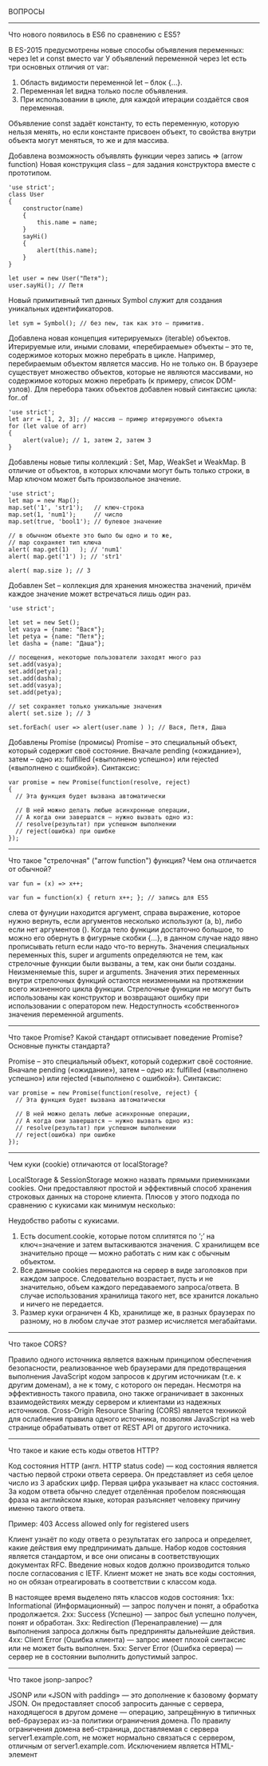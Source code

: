 ВОПРОСЫ
______________________________________________________________________________________

Что нового появилось в ES6 по сравнению с ES5?

В ES-2015 предусмотрены новые способы объявления переменных: через let и const вместо var
У объявлений переменной через let есть три основных отличия от var:
1. Область видимости переменной let – блок {...}.
2. Переменная let видна только после объявления.
3. При использовании в цикле, для каждой итерации создаётся своя переменная.

Объявление const задаёт константу, то есть переменную, которую нельзя менять, но если константе присвоен объект, то свойства внутри объекта могут меняться, то же и для массива.

Добавлена возможность объявлять функции через запись => (arrow function)
Новая конструкция class – для задания конструктора вместе с прототипом.
```
'use strict';
class User
{
    constructor(name)
    {
        this.name = name;
    }
    sayHi()
    {
        alert(this.name);
    }
}

let user = new User("Петя");
user.sayHi(); // Петя
```
Новый примитивный тип данных Symbol служит для создания уникальных идентификаторов.
```
let sym = Symbol(); // без new, так как это – примитив.
```

Добавлена новая концепция «итерируемых» (iterable) объектов.
Итерируемые или, иными словами, «перебираемые» объекты – это те, содержимое которых можно перебрать в цикле.
Например, перебираемым объектом является массив. Но не только он. В браузере существует множество объектов, которые не являются массивами, но содержимое которых можно перебрать (к примеру, список DOM-узлов).
Для перебора таких объектов добавлен новый синтаксис цикла: for..of
```
'use strict';
let arr = [1, 2, 3]; // массив — пример итерируемого объекта
for (let value of arr)
{
    alert(value); // 1, затем 2, затем 3
}
```
Добавлены новые типы коллекций : Set, Map, WeakSet и WeakMap. В отличие от объектов, в которых ключами могут быть только строки, в Map ключом может быть произвольное значение.
```
'use strict';
let map = new Map();
map.set('1', 'str1');   // ключ-строка
map.set(1, 'num1');     // число
map.set(true, 'bool1'); // булевое значение

// в обычном объекте это было бы одно и то же,
// map сохраняет тип ключа
alert( map.get(1)   ); // 'num1'
alert( map.get('1') ); // 'str1'

alert( map.size ); // 3
```
Добавлен Set – коллекция для хранения множества значений, причём каждое значение может встречаться лишь один раз.
```
'use strict';

let set = new Set();
let vasya = {name: "Вася"};
let petya = {name: "Петя"};
let dasha = {name: "Даша"};

// посещения, некоторые пользователи заходят много раз
set.add(vasya);
set.add(petya);
set.add(dasha);
set.add(vasya);
set.add(petya);

// set сохраняет только уникальные значения
alert( set.size ); // 3

set.forEach( user => alert(user.name ) ); // Вася, Петя, Даша
```
Добавлены Promise (промисы) Promise – это специальный объект, который содержит своё состояние. Вначале pending («ожидание»), затем – одно из: fulfilled («выполнено успешно») или rejected («выполнено с ошибкой»). Синтаксис:
```
var promise = new Promise(function(resolve, reject)
{
  // Эта функция будет вызвана автоматически

  // В ней можно делать любые асинхронные операции,
  // А когда они завершатся — нужно вызвать одно из:
  // resolve(результат) при успешном выполнении
  // reject(ошибка) при ошибке
});
```
______________________________________________________________________________________

Что такое "стрелочная" ("arrow function") функция? Чем она отличается от обычной?
```
var fun = (x) => x++;

var fun = function(x) { return x++; }; // запись для ES5 
```
слева от фунуции находится аргумент, справа выражение, которое нужно вернуть, если аргументов несколько используют (a, b), либо если нет аргументов (). Когда тело функции достаточно большое, то можно его обернуть в фигурные скобки {…}, в данном случае надо явно прописывать return если надо что-то вернуть. Значения специальных переменных this, super и arguments определяются не тем, как стрелочные функции были вызваны, а тем, как они были созданы. Неизменяемые this, super и arguments. Значения этих переменных внутри стрелочных функций остаются неизменными на протяжении всего жизненного цикла функции. Стрелочные функции не могут быть использованы как конструктор и возвращают ошибку при использовании с оператором new. Недоступность «собственного» значения переменной arguments.
______________________________________________________________________________________

Что такое Promise? Какой стандарт отписывает поведение Promise? Основные пункты стандарта?

Promise – это специальный объект, который содержит своё состояние. Вначале pending («ожидание»), затем – одно из: fulfilled («выполнено успешно») или rejected («выполнено с ошибкой»). Синтаксис:
```
var promise = new Promise(function(resolve, reject) {
  // Эта функция будет вызвана автоматически

  // В ней можно делать любые асинхронные операции,
  // А когда они завершатся — нужно вызвать одно из:
  // resolve(результат) при успешном выполнении
  // reject(ошибка) при ошибке
});
```
______________________________________________________________________________________

Чем куки (cookie) отличаются от localStorage?

LocalStorage & SessionStorage можно назвать прямыми приемниками cookies. Они предоставляют простой и эффективный способ хранения строковых данных на стороне клиента. Плюсов у этого подхода по сравнению с кукисами как минимум несколько:

Неудобство работы с кукисами.
1. Есть document.cookie, которые потом сплитятся по ‘;’ на ключ=значение и затем вытаскиваются значения. С хранилищем все значительно проще — можно работать с ним как с обычным объектом.
2. Все данные cookies передаются на сервер в виде заголовков при каждом запросе. Следовательно возрастает, пусть и не значительно, объем каждого передаваемого запроса/ответа. В случае использования хранилища такого нет, все хранится локально и ничего не передается.
3. Размер куки ограничен 4 Kb, хранилище же, в разных браузерах по разному, но в любом случае этот размер исчисляется мегабайтами.
______________________________________________________________________________________

Что такое CORS?

Правило одного источника является важным принципом обеспечения безопасности, реализованное web браузерами для предотвращения выполнения JavaScript кодом запросов к другим источникам (т.е. к другим доменам), а не к тому, с которого он передан. Несмотря на эффективность такого правила, оно также ограничивает в законных взаимодействиях между сервером и клиентами из надежных источников. Cross-Origin Resource Sharing (CORS) является техникой для ослабления правила одного источника, позволяя JavaScript на web странице обрабатывать ответ от REST API от другого источника.
______________________________________________________________________________________

Что такое и какие есть коды ответов HTTP?

Код состояния HTTP (англ. HTTP status code) — код состояния является частью первой строки ответа сервера. Он представляет из себя целое число из 3 арабских цифр. Первая цифра указывает на класс состояния. За кодом ответа обычно следует отделённая пробелом поясняющая фраза на английском языке, которая разъясняет человеку причину именно такого ответа.

Пример:
403 Access allowed only for registered users

Клиент узнаёт по коду ответа о результатах его запроса и определяет, какие действия ему предпринимать дальше. Набор кодов состояния является стандартом, и все они описаны в соответствующих документах RFC. Введение новых кодов должно производится только после согласования с IETF. Клиент может не знать все коды состояния, но он обязан отреагировать в соответствии с классом кода.

В настоящее время выделено пять классов кодов состояния:
1xx: Informational (Информационный) — запрос получен и понят, а обработка продолжается.
2xx: Success (Успешно) — запрос был успешно получен, понят и обработан.
3xx: Redirection (Перенаправление) — для выполнения запроса должны быть предприняты дальнейшие действия.
4xx: Client Error (Ошибка клиента) — запрос имеет плохой синтаксис или не может быть выполнен.
5xx: Server Error (Ошибка сервера) — сервер не в состоянии выполнить допустимый запрос.
______________________________________________________________________________________

Что такое jsonp-запрос?

JSONP или «JSON with padding» — это дополнение к базовому формату JSON. Он предоставляет способ запросить данные с сервера, находящегося в другом домене — операцию, запрещённую в типичных веб-браузерах из-за политики ограничения домена. По правилу ограничения домена веб-страница, доставляемая с сервера server1.example.com, не может нормально связаться с сервером, отличным от server1.example.com. Исключением является HTML-элемент <script> находящийся на данной странице. Используя открытую политику для элементов <script>, некоторые страницы используют их, чтобы загружать JavaScript-код, оперирующий динамически создаваемыми JSON-данными из других источников. Этот шаблон поведения известен как JSONP.
______________________________________________________________________________________

Как код, написанный на ES6 (ES2015-2017) превратить в код, который поддерживается IE10?

C помощью транспайлеров (например Babel.js), которые переписывают код нового формата в старый.
______________________________________________________________________________________

Что такое полифилл?

«Полифилл» (англ. polyfill) – это библиотека, которая добавляет в старые браузеры поддержку возможностей, которые в современных браузерах являются встроенными.
______________________________________________________________________________________

Как реализовать простейший модуль на js?

Когда приложение сложное и кода много – правильно разбить его на файлы. В каждом файле описываем какую-то часть. Эти файлы и есть модули. Функции – единственная вещь в JavaScript, создающая новую область видимости. Если нам нужно, чтобы у модулей была своя область видимости, придётся основывать их на функциях.

Простейший модуль:
```
var dayName = function()
{
    var names = ["Понедельник", "Вторник", "Среда", "Четверг", "Пятница", "Суббота", "Воскресенье"];
    return function(number)
    {
        return names[number];
    };
}();
console.log(dayName(3));
```
______________________________________________________________________________________

Что такое и зачем нужен паттерн модуль? Какие модули существуют в JS?

«Модуль» — это популярный паттерн проектирования, задача которого заключается в изоляции части логики приложения от глобального контекста для избегания конфликтов и ошибок. Модуль представляет собой в идеале независимый компонент, решающий одну небольшую задачу. Внутри модуля может быть сложная логика, но его цель — скрыть её от нас и предоставить нам простой и понятный API.

В языке JavaScript нет разделения на публичные, защищённые и приватные переменные. Но можно добиться псевдоприватности с помощью замыканий. Распространённая реализация «модуля» использует немедленно вызываемую функцию (IIFE) для скрытия внутренних переменных и функций.
```
var tagList = (function()
{
    // Приватная переменная, к
    // которой получить доступ можно
    // только внутри этой функции
    var tags = [];

    // «модуль» — это объект.
    // Возвращаемый объект публичен.
    // Снаружи можно получить доступ ко всем данным из этого объекта
    return {
        // публичные методы
        getItemsCount: function() {
            return tags.length;
        },

        addItem: function(tag) {
            tags.push(tag);
        }
    }
})();
```
______________________________________________________________________________________

Как реализовать подписку на клик по кнопке, которая отработает только один раз? ( с примером кода )
```
<button id="button">Click</button>
<script>
    var button = document.querySelector('#button');
    button.addEventListener('click', click);

    function click()
    {
        alert('test');
        button.removeEventListener('click', click);
    }
</script>
```
______________________________________________________________________________________

Какие события не "всплывают" ?

mouseenter/mouseleave, onfocus, mouseout, blur
______________________________________________________________________________________

Какие вспомогательные методы есть для работы с промисами?
```
Promise.all(iterable) // возвращает обещание, которое выполнится тогда, когда будут выполнены все обещания, переданные в виде перечисляемого аргумента, или отклонено любое из переданных обещаний.
Promise.race(iterable) // возвращает выполненое или отклоненое обещание, в зависимости от того, с каким результатом завершится первое из переданных обещаний, со значением или причиной отклонения этого обещания.
Promise.reject(reason) // возвращает объект Promise, который был отклонен по указанной причине.
Promise.resolve(value) // возвращает Promise выполненый с переданным значением. Если переданное значение является thenable - обьект (т.е. имеет метод "then" method), возвращаемое обещание будет следовать thenable - обьекту, принимая свое состояние; в ином случае возвращаемое обещание будет выполнено с переданным значением.

Метод then() возвращает Promise (обещание). Метод принимает два аргумента, колбэк-функции для случаев выполнения и отказа соответственно.
Метод catch() возвращает обещание и работает только в случае отклонения обещания. Ведет себя аналогично вызову Promise.prototype.then(undefined, onRejected).
```
______________________________________________________________________________________

В чем разница между следующими кусками кода?
```
// promise - это экземпляр Promise
// onSuccess - фукнция обработки успешного результата
// onError - функция обработки ошибки
// a: onSuccess – функция, которая будет вызвана с результатом при resolve. onError – функция, которая будет вызвана с ошибкой при reject.
promise.then(onSuccess, onError);
// b: onSuccess – функция, которая будет вызвана с результатом при resolve. Далее если в onSuccess произойдет ошибка то будет вызвана onError с этой ошибкой
promise.then(onSuccess).catch(onError);
```